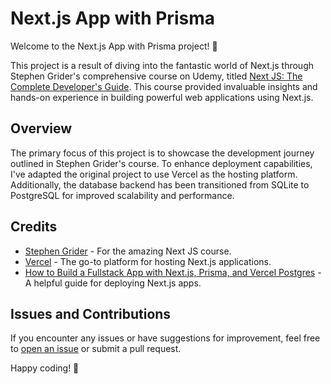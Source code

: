 # Next.js App with Prisma

Welcome to the Next.js App with Prisma project! 🚀

This project is a result of diving into the fantastic world of Next.js through Stephen Grider's comprehensive course on Udemy, titled [Next JS: The Complete Developer's Guide](https://www.udemy.com/course/next-js-the-complete-developers-guide/). This course provided invaluable insights and hands-on experience in building powerful web applications using Next.js.

## Overview

The primary focus of this project is to showcase the development journey outlined in Stephen Grider's course. To enhance deployment capabilities, I've adapted the original project to use Vercel as the hosting platform. Additionally, the database backend has been transitioned from SQLite to PostgreSQL for improved scalability and performance.

## Credits

- [Stephen Grider](https://www.udemy.com/course/next-js-the-complete-developers-guide/) - For the amazing Next JS course.
- [Vercel](https://vercel.com/) - The go-to platform for hosting Next.js applications.
- [How to Build a Fullstack App with Next.js, Prisma, and Vercel Postgres](https://vercel.com/guides/nextjs-prisma-postgres) - A helpful guide for deploying Next.js apps.

## Issues and Contributions

If you encounter any issues or have suggestions for improvement, feel free to [open an issue](https://github.com/gabormeresz/nextjs-prisma-postgresql/issues) or submit a pull request.

Happy coding! 🎉
